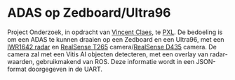 # ADAS op Zedboard/Ultra96

Project Onderzoek, in opdracht van [Vincent Claes](https://www.linkedin.com/in/vincentclaes/), te [PXL](https://www.pxl.be/). De bedoeling is om een ADAS te kunnen draaien op een Zedboard en een Ultra96, met een [IWR1642 radar](http://www.ti.com/tool/IWR1642BOOST) en [RealSense T265](https://www.intelrealsense.com/tracking-camera-t265/) camera/[RealSense D435](https://www.intelrealsense.com/depth-camera-d435/) camera.
De camera zal met een Vitis AI objecten detecteren, met een overlay van radar-waarden, gebruikmakend van ROS. Deze informatie wordt in een JSON-format doorgegeven in de UART.
